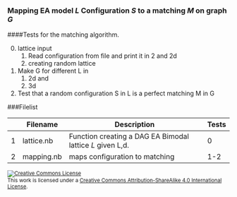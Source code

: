 ### Mapping EA model $L$ Configuration $S$ to a matching $M$ on graph $G$

####Tests for the matching algorithm.

0. lattice input
     1. Read configuration from file and print it in 2 and 2d
     2. creating random lattice
1. Make G for different L in
     1.  2d and
     2.  3d
2. Test that a random configuration S in L is a perfect matching M in G



###Filelist

|  | Filename    | Description   | Tests|
|----|-------------|---------------|-----|
| 1  |lattice.nb   | Function creating a DAG EA Bimodal lattice $L$ given L,d. |0|
|2|mapping.nb| maps configuration to matching|1-2|


<sup>
<a rel="license" href="http://creativecommons.org/licenses/by-sa/4.0/"><img alt="Creative Commons License" style="border-width:0" src="https://i.creativecommons.org/l/by-sa/4.0/88x31.png" /></a><br />This work is licensed under a <a rel="license" href="http://creativecommons.org/licenses/by-sa/4.0/">Creative Commons Attribution-ShareAlike 4.0 International License</a>.
</sup>
